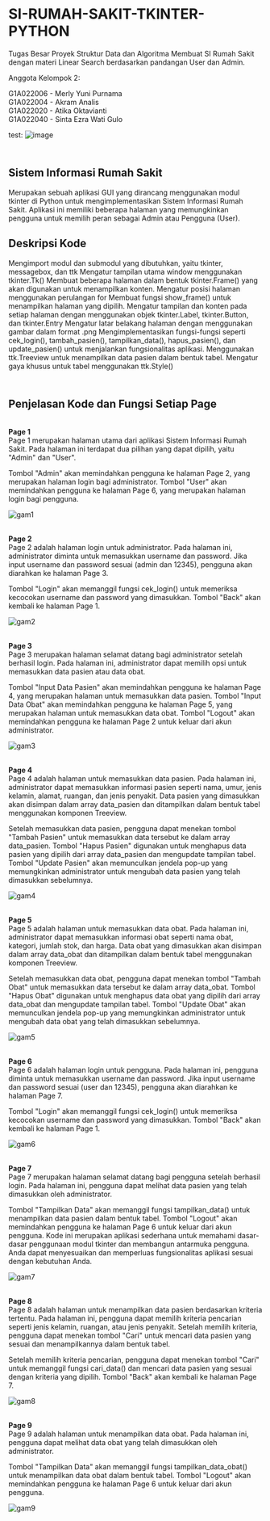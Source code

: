 # SI-RUMAH-SAKIT-TKINTER-PYTHON
Tugas Besar Proyek Struktur Data dan Algoritma Membuat SI Rumah Sakit dengan materi Linear Search berdasarkan pandangan User dan Admin.

Anggota Kelompok 2:

G1A022006 - Merly Yuni Purnama
<br>G1A022004 - Akram Analis
<br>G1A022020 - Atika Oktavianti
<br>G1A022040 - Sinta Ezra Wati Gulo

test:
![image](https://github.com/user-attachments/assets/2f56a226-08f3-4cca-a3d0-4bb0d6d08948)


<br>Sistem Informasi Rumah Sakit
--------
Merupakan sebuah aplikasi GUI yang dirancang menggunakan modul tkinter di Python untuk mengimplementasikan Sistem Informasi Rumah Sakit. Aplikasi ini memiliki beberapa halaman yang memungkinkan pengguna untuk memilih peran sebagai Admin atau Pengguna (User).

Deskripsi Kode
-----------
Mengimport modul dan submodul yang dibutuhkan, yaitu tkinter, messagebox, dan ttk
Mengatur tampilan utama window menggunakan tkinter.Tk()
Membuat beberapa halaman dalam bentuk tkinter.Frame() yang akan digunakan untuk menampilkan konten.
Mengatur posisi halaman menggunakan perulangan for
Membuat fungsi show_frame() untuk menampilkan halaman yang dipilih.
Mengatur tampilan dan konten pada setiap halaman dengan menggunakan objek tkinter.Label, tkinter.Button, dan tkinter.Entry
Mengatur latar belakang halaman dengan menggunakan gambar dalam format .png
Mengimplementasikan fungsi-fungsi seperti cek_login(), tambah_pasien(), tampilkan_data(), hapus_pasien(), dan update_pasien() untuk menjalankan fungsionalitas aplikasi.
Menggunakan ttk.Treeview untuk menampilkan data pasien dalam bentuk tabel.
Mengatur gaya khusus untuk tabel menggunakan ttk.Style() 

<br>Penjelasan Kode dan Fungsi Setiap Page
---------
<br><b>Page 1</b>
<br>Page 1 merupakan halaman utama dari aplikasi Sistem Informasi Rumah Sakit. Pada halaman ini terdapat dua pilihan yang dapat dipilih, yaitu "Admin" dan "User".

Tombol "Admin" akan memindahkan pengguna ke halaman Page 2, yang merupakan halaman login bagi administrator. Tombol "User" akan memindahkan pengguna ke halaman Page 6, yang merupakan halaman login bagi pengguna.

![gam1](https://github.com/user-attachments/assets/092a30f3-2597-41fb-a9f2-397d0ad3eaff)


<br><b>Page 2</b>
<br>Page 2 adalah halaman login untuk administrator. Pada halaman ini, administrator diminta untuk memasukkan username dan password. Jika input username dan password sesuai (admin dan 12345), pengguna akan diarahkan ke halaman Page 3.

Tombol "Login" akan memanggil fungsi cek_login() untuk memeriksa kecocokan username dan password yang dimasukkan. Tombol "Back" akan kembali ke halaman Page 1.

![gam2](https://github.com/user-attachments/assets/a0082e4f-c4f0-466c-bee4-1110261ca2d7)


<br><b>Page 3</b>
<br>Page 3 merupakan halaman selamat datang bagi administrator setelah berhasil login. Pada halaman ini, administrator dapat memilih opsi untuk memasukkan data pasien atau data obat.

Tombol "Input Data Pasien" akan memindahkan pengguna ke halaman Page 4, yang merupakan halaman untuk memasukkan data pasien. Tombol "Input Data Obat" akan memindahkan pengguna ke halaman Page 5, yang merupakan halaman untuk memasukkan data obat. Tombol "Logout" akan memindahkan pengguna ke halaman Page 2 untuk keluar dari akun administrator.

![gam3](https://github.com/user-attachments/assets/07ef1bbe-a870-40de-8a22-0179032fe6ea)


<br><b>Page 4</b>
<br>Page 4 adalah halaman untuk memasukkan data pasien. Pada halaman ini, administrator dapat memasukkan informasi pasien seperti nama, umur, jenis kelamin, alamat, ruangan, dan jenis penyakit. Data pasien yang dimasukkan akan disimpan dalam array data_pasien dan ditampilkan dalam bentuk tabel menggunakan komponen Treeview.

Setelah memasukkan data pasien, pengguna dapat menekan tombol "Tambah Pasien" untuk memasukkan data tersebut ke dalam array data_pasien. Tombol "Hapus Pasien" digunakan untuk menghapus data pasien yang dipilih dari array data_pasien dan mengupdate tampilan tabel. Tombol "Update Pasien" akan memunculkan jendela pop-up yang memungkinkan administrator untuk mengubah data pasien yang telah dimasukkan sebelumnya.

![gam4](https://github.com/user-attachments/assets/09e7d669-05b6-43fe-a9fb-a3fa17ed12e6)


<br><b>Page 5</b>
<br>Page 5 adalah halaman untuk memasukkan data obat. Pada halaman ini, administrator dapat memasukkan informasi obat seperti nama obat, kategori, jumlah stok, dan harga. Data obat yang dimasukkan akan disimpan dalam array data_obat dan ditampilkan dalam bentuk tabel menggunakan komponen Treeview.

Setelah memasukkan data obat, pengguna dapat menekan tombol "Tambah Obat" untuk memasukkan data tersebut ke dalam array data_obat. Tombol "Hapus Obat" digunakan untuk menghapus data obat yang dipilih dari array data_obat dan mengupdate tampilan tabel. Tombol "Update Obat" akan memunculkan jendela pop-up yang memungkinkan administrator untuk mengubah data obat yang telah dimasukkan sebelumnya.

![gam5](https://github.com/user-attachments/assets/6be82976-1604-49dd-8c26-fd773d2fc4e5)


<br><b>Page 6</b>
<br>Page 6 adalah halaman login untuk pengguna. Pada halaman ini, pengguna diminta untuk memasukkan username dan password. Jika input username dan password sesuai (user dan 12345), pengguna akan diarahkan ke halaman Page 7.

Tombol "Login" akan memanggil fungsi cek_login() untuk memeriksa kecocokan username dan password yang dimasukkan. Tombol "Back" akan kembali ke halaman Page 1.

![gam6](https://github.com/user-attachments/assets/d8549923-3653-4229-8054-04c0febf5a74)


<br><b>Page 7</b>
<br>Page 7 merupakan halaman selamat datang bagi pengguna setelah berhasil login. Pada halaman ini, pengguna dapat melihat data pasien yang telah dimasukkan oleh administrator.

Tombol "Tampilkan Data" akan memanggil fungsi tampilkan_data() untuk menampilkan data pasien dalam bentuk tabel. Tombol "Logout" akan memindahkan pengguna ke halaman Page 6 untuk keluar dari akun pengguna. Kode ini merupakan aplikasi sederhana untuk memahami dasar-dasar penggunaan modul tkinter dan membangun antarmuka pengguna. Anda dapat menyesuaikan dan memperluas fungsionalitas aplikasi sesuai dengan kebutuhan Anda.

![gam7](https://github.com/user-attachments/assets/a39ab63b-c9ca-472f-ae39-47c648952dfd)


<br><b>Page 8</b>
<br>Page 8 adalah halaman untuk menampilkan data pasien berdasarkan kriteria tertentu. Pada halaman ini, pengguna dapat memilih kriteria pencarian seperti jenis kelamin, ruangan, atau jenis penyakit. Setelah memilih kriteria, pengguna dapat menekan tombol "Cari" untuk mencari data pasien yang sesuai dan menampilkannya dalam bentuk tabel.

Setelah memilih kriteria pencarian, pengguna dapat menekan tombol "Cari" untuk memanggil fungsi cari_data() dan mencari data pasien yang sesuai dengan kriteria yang dipilih. Tombol "Back" akan kembali ke halaman Page 7.

![gam8](https://github.com/user-attachments/assets/be4458c9-3548-43f8-804d-9a3926173ea5)


<br><b>Page 9</b>
<br>Page 9 adalah halaman untuk menampilkan data obat. Pada halaman ini, pengguna dapat melihat data obat yang telah dimasukkan oleh administrator.

Tombol "Tampilkan Data" akan memanggil fungsi tampilkan_data_obat() untuk menampilkan data obat dalam bentuk tabel. Tombol "Logout" akan memindahkan pengguna ke halaman Page 6 untuk keluar dari akun pengguna.

![gam9](https://github.com/user-attachments/assets/add7e27e-1c4f-42b7-a8e8-e0a7b20bb03f)

